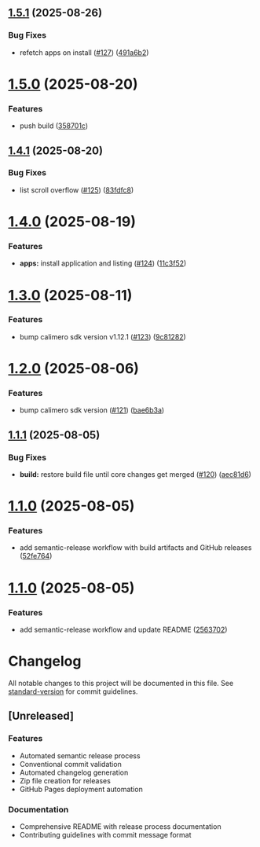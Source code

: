 ## [1.5.1](https://github.com/calimero-network/admin-dashboard/compare/v1.5.0...v1.5.1) (2025-08-26)


### Bug Fixes

* refetch apps on install ([#127](https://github.com/calimero-network/admin-dashboard/issues/127)) ([491a6b2](https://github.com/calimero-network/admin-dashboard/commit/491a6b2e3e4b5fa080e01f97d7e41b5bbfa85ff7))

# [1.5.0](https://github.com/calimero-network/admin-dashboard/compare/v1.4.1...v1.5.0) (2025-08-20)


### Features

* push build ([358701c](https://github.com/calimero-network/admin-dashboard/commit/358701cdef050d46eee7b0f42e16ebff3a6ea5da))

## [1.4.1](https://github.com/calimero-network/admin-dashboard/compare/v1.4.0...v1.4.1) (2025-08-20)


### Bug Fixes

* list scroll overflow ([#125](https://github.com/calimero-network/admin-dashboard/issues/125)) ([83fdfc8](https://github.com/calimero-network/admin-dashboard/commit/83fdfc8c5b380172344d2c1aafc8433bed0ea3ba))

# [1.4.0](https://github.com/calimero-network/admin-dashboard/compare/v1.3.0...v1.4.0) (2025-08-19)


### Features

* **apps:** install application and listing ([#124](https://github.com/calimero-network/admin-dashboard/issues/124)) ([11c3f52](https://github.com/calimero-network/admin-dashboard/commit/11c3f52b7b64488307bb6ea73e1141841fa72bae))

# [1.3.0](https://github.com/calimero-network/admin-dashboard/compare/v1.2.0...v1.3.0) (2025-08-11)


### Features

* bump calimero sdk version v1.12.1 ([#123](https://github.com/calimero-network/admin-dashboard/issues/123)) ([9c81282](https://github.com/calimero-network/admin-dashboard/commit/9c81282daf241f6b120ad0a4d6728a29ee072087))

# [1.2.0](https://github.com/calimero-network/admin-dashboard/compare/v1.1.1...v1.2.0) (2025-08-06)


### Features

* bump calimero sdk version ([#121](https://github.com/calimero-network/admin-dashboard/issues/121)) ([bae6b3a](https://github.com/calimero-network/admin-dashboard/commit/bae6b3a783adc0f10348a4c429feea807fece23d))

## [1.1.1](https://github.com/calimero-network/admin-dashboard/compare/v1.1.0...v1.1.1) (2025-08-05)


### Bug Fixes

* **build:** restore build file until core changes get merged ([#120](https://github.com/calimero-network/admin-dashboard/issues/120)) ([aec81d6](https://github.com/calimero-network/admin-dashboard/commit/aec81d6eb2229050493385e773aad62336d44e9b))

# [1.1.0](https://github.com/calimero-network/admin-dashboard/compare/v1.0.1...v1.1.0) (2025-08-05)


### Features

* add semantic-release workflow with build artifacts and GitHub releases ([52fe764](https://github.com/calimero-network/admin-dashboard/commit/52fe764136b16a952c6985b77f99823111099498))

# [1.1.0](https://github.com/calimero-network/admin-dashboard/compare/v1.0.1...v1.1.0) (2025-08-05)


### Features

* add semantic-release workflow and update README ([2563702](https://github.com/calimero-network/admin-dashboard/commit/256370245cc531c4d8a9b5a2669e549d3f22dc76))

# Changelog

All notable changes to this project will be documented in this file. See [standard-version](https://github.com/conventional-changelog/standard-version) for commit guidelines.

## [Unreleased]

### Features

- Automated semantic release process
- Conventional commit validation
- Automated changelog generation
- Zip file creation for releases
- GitHub Pages deployment automation

### Documentation

- Comprehensive README with release process documentation
- Contributing guidelines with commit message format
